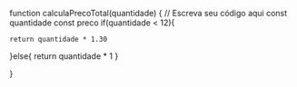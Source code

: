 function calculaPrecoTotal(quantidade) {
  // Escreva seu código aqui
  const quantidade
  const preco
  if(quantidade < 12){
  
    return quantidade * 1.30
  
  }else{
    return quantidade * 1
  }
   
  }
  
